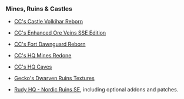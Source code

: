 ### Mines, Ruins & Castles ###

- [CC's Castle Volkihar Reborn](https://www.nexusmods.com/skyrimspecialedition/mods/10729)

- [CC's Enhanced Ore Veins SSE Edition](https://www.nexusmods.com/skyrimspecialedition/mods/1306)

- [CC's Fort Dawnguard Reborn](https://www.nexusmods.com/skyrimspecialedition/mods/9776)

- [CC's HQ Mines Redone](https://www.nexusmods.com/skyrimspecialedition/mods/18044)

- [CC's HQ Caves](https://www.nexusmods.com/skyrimspecialedition/mods/8448)

- [Gecko's Dwarven Ruins Textures](https://www.nexusmods.com/skyrimspecialedition/mods/10738)

- [Rudy HQ - Nordic Ruins SE](https://www.nexusmods.com/skyrimspecialedition/mods/19365),
  including optional addons and patches.
